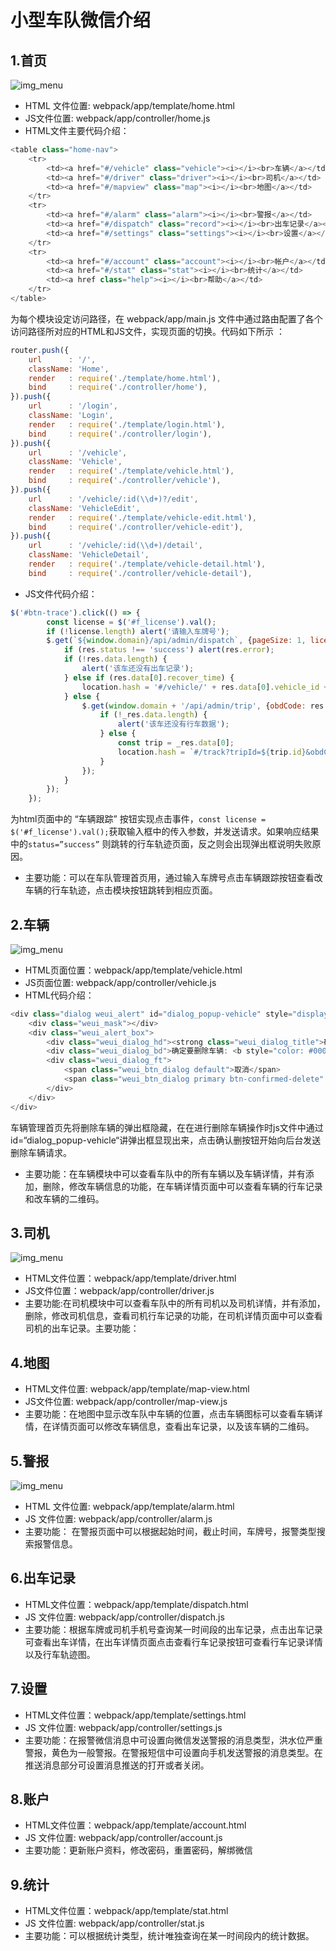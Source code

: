 # 小型车队微信介绍
## 1.首页
![img_menu](https://github.com/Liujingguo91year/AAA/blob/master/image/photo1.png)

+	HTML 文件位置:  webpack/app/template/home.html
+	JS文件位置:  webpack/app/controller/home.js
+ HTML文件主要代码介绍：
```javascript
<table class="home-nav">
    <tr>
        <td><a href="#/vehicle" class="vehicle"><i></i><br>车辆</a></td>
        <td><a href="#/driver" class="driver"><i></i><br>司机</a></td>
        <td><a href="#/mapview" class="map"><i></i><br>地图</a></td>
    </tr>
    <tr>
        <td><a href="#/alarm" class="alarm"><i></i><br>警报</a></td>
        <td><a href="#/dispatch" class="record"><i></i><br>出车记录</a></td>
        <td><a href="#/settings" class="settings"><i></i><br>设置</a></td>
    </tr>
    <tr>
        <td><a href="#/account" class="account"><i></i><br>帐户</a></td>
        <td><a href="#/stat" class="stat"><i></i><br>统计</a></td>
        <td><a href class="help"><i></i><br>帮助</a></td>
    </tr>
</table>
```
 
为每个模块设定访问路径，在 webpack/app/main.js 文件中通过路由配置了各个访问路径所对应的HTML和JS文件，实现页面的切换。代码如下所示 ： 	
```javascript
router.push({
    url      : '/',
    className: 'Home',
    render   : require('./template/home.html'),
    bind     : require('./controller/home'),
}).push({
    url      : '/login',
    className: 'Login',
    render   : require('./template/login.html'),
    bind     : require('./controller/login'),
}).push({
    url      : '/vehicle',
    className: 'Vehicle',
    render   : require('./template/vehicle.html'),
    bind     : require('./controller/vehicle'),
}).push({
    url      : '/vehicle/:id(\\d+)?/edit',
    className: 'VehicleEdit',
    render   : require('./template/vehicle-edit.html'),
    bind     : require('./controller/vehicle-edit'),
}).push({
    url      : '/vehicle/:id(\\d+)/detail',
    className: 'VehicleDetail',
    render   : require('./template/vehicle-detail.html'),
    bind     : require('./controller/vehicle-detail'),
```
+ JS文件代码介绍：
```javascript
$('#btn-trace').click(() => {
        const license = $('#f_license').val();
        if (!license.length) alert('请输入车牌号');
        $.get(`${window.domain}/api/admin/dispatch`, {pageSize: 1, license: license}, res => {
            if (res.status !== 'success') alert(res.error);
            if (!res.data.length) {
                alert('该车还没有出车记录');
            } else if (res.data[0].recover_time) {
                location.hash = '#/vehicle/' + res.data[0].vehicle_id + '/detail';
            } else {
                $.get(window.domain + '/api/admin/trip', {obdCode: res.data[0].obd_code, pageSize: 1}, _res => {
                    if (!_res.data.length) {
                        alert('该车还没有行车数据');
                    } else {
                        const trip = _res.data[0];
                        location.hash = `#/track?tripId=${trip.id}&obdCode=${trip.obdCode}`;
                    }
                });
            }
        });
    });
```
为html页面中的 “车辆跟踪” 按钮实现点击事件，`const license = $('#f_license').val();`获取输入框中的传入参数，并发送请求。如果响应结果中的`status=”success”` 则跳转的行车轨迹页面，反之则会出现弹出框说明失败原因。
+ 主要功能：可以在车队管理首页用，通过输入车牌号点击车辆跟踪按钮查看改车辆的行车轨迹，点击模块按钮跳转到相应页面。  

## 2.车辆
![img_menu](https://github.com/Liujingguo91year/AAA/blob/master/image/%E8%BD%A6%E8%BE%86.PNG)
+ HTML页面位置：webpack/app/template/vehicle.html
+ JS页面位置: webpack/app/controller/vehicle.js
+ HTML代码介绍：
```javascript
<div class="dialog weui_alert" id="dialog_popup-vehicle" style="display: none;">
    <div class="weui_mask"></div>
    <div class="weui_alert_box">
        <div class="weui_dialog_hd"><strong class="weui_dialog_title">确认消息</strong></div>
        <div class="weui_dialog_bd">确定要删除车辆: <b style="color: #000;">{license}</b> ?</div>
        <div class="weui_dialog_ft">
            <span class="weui_btn_dialog default">取消</span>
            <span class="weui_btn_dialog primary btn-confirmed-delete" data-id="{id}">确定</span>
        </div>
    </div>
</div>
```
车辆管理首页先将删除车辆的弹出框隐藏，在在进行删除车辆操作时js文件中通过id=“dialog_popup-vehicle“讲弹出框显现出来，点击确认删按钮开始向后台发送删除车辆请求。
+ 主要功能：在车辆模块中可以查看车队中的所有车辆以及车辆详情，并有添加，删除，修改车辆信息的功能，在车辆详情页面中可以查看车辆的行车记录和改车辆的二维码。

## 3.司机
![img_menu](https://github.com/Liujingguo91year/AAA/blob/master/image/%E5%8F%B8%E6%9C%BA01.PNG)
+ HTML文件位置：webpack/app/template/driver.html
+ JS文件位置：webpack/app/controller/driver.js
+ 主要功能:在司机模块中可以查看车队中的所有司机以及司机详情，并有添加，删除，修改司机信息，查看司机行车记录的功能，在司机详情页面中可以查看司机的出车记录。主要功能：

## 4.地图
+ HTML文件位置: webpack/app/template/map-view.html
+ JS文件位置: webpack/app/controller/map-view.js	
+ 主要功能：在地图中显示改车队中车辆的位置，点击车辆图标可以查看车辆详情，在详情页面可以修改车辆信息，查看出车记录，以及该车辆的二维码。

## 5.警报
![img_menu](https://github.com/Liujingguo91year/AAA/blob/master/image/%E8%AD%A6%E6%8A%A5.PNG)
+ HTML 文件位置:	webpack/app/template/alarm.html
+ JS 文件位置: webpack/app/controller/alarm.js
+ 主要功能： 在警报页面中可以根据起始时间，截止时间，车牌号，报警类型搜索报警信息。

## 6.出车记录
+ HTML文件位置：webpack/app/template/dispatch.html
+ JS 文件位置: webpack/app/controller/dispatch.js
+ 主要功能：根据车牌或司机手机号查询某一时间段的出车记录，点击出车记录可查看出车详情，在出车详情页面点击查看行车记录按钮可查看行车记录详情以及行车轨迹图。

## 7.设置
+ HTML文件位置：webpack/app/template/settings.html
+ JS 文件位置: webpack/app/controller/settings.js
+ 主要功能：在报警微信消息中可设置向微信发送警报的消息类型，洪水位严重警报，黄色为一般警报。在警报短信中可设置向手机发送警报的消息类型。在推送消息部分可设置消息推送的打开或者关闭。

## 8.账户
+ HTML文件位置：webpack/app/template/account.html
+ JS 文件位置: webpack/app/controller/account.js
+ 主要功能：更新账户资料，修改密码，重置密码，解绑微信

## 9.统计
+ HTML文件位置：webpack/app/template/stat.html
+ JS 文件位置: webpack/app/controller/stat.js
+ 主要功能：可以根据统计类型，统计唯独查询在某一时间段内的统计数据。
